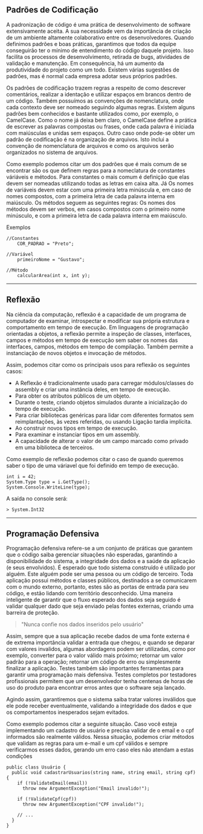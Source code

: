 ## Padrões de Codificação

A padronização de código é uma prática de desenvolvimento de software extensivamente aceita. A sua necessidade vem da importância de criação de um ambiente altamente colaborativo entre os desenvolvedores. Quando definimos padrões e boas práticas, garantimos que todos da equipe conseguirão ter o mínimo de entendimento do código daquele projeto. Isso facilita os processos de desenvolvimento, retirada de bugs, atividades de validação e manutenção. Em consequência, há um aumento da produtividade do projeto como um todo. Existem várias sugestões de padrões, mas é normal cada empresa adotar seus próprios padrões.

Os padrões de codificação trazem regras a respeito de como descrever comentários, realizar a identação e utilizar espaços em brancos dentro de um código. Também possuímos as convenções de nomenclatura, onde cada contexto deve ser nomeado seguindo algumas regras. Existem alguns padrões bem conhecidos e bastante utilizados como, por exemplo, o CamelCase. Como o nome já deixa bem claro, o CamelCase define a prática de escrever as palavras compostas ou frases, onde cada palavra é iniciada com maiúsculas e unidas sem espaços. Outro caso onde pode-se obter um padrão de codificação é na organização de arquivos. Isto inclui a convenção de nomenclatura de arquivos e como os arquivos serão organizados no sistema de arquivos.

Como exemplo podemos citar um dos padrões que é mais comum de se encontrar são os que definem regras para a nomeclatura de constantes váriáveis e métodos. Para constantes o mais comum é definição que elas devem ser nomeadas utilizando todas as letras em caixa alta. Já Os nomes de variáveis devem estar com uma primeira letra minúscula e, em caso de nomes compostos, com a primeira letra de cada palavra interna em maiúsculo. Os métodos seguem as seguintes regras: Os nomes dos métodos devem ser verbos, em casos compostos com o primeiro nome minúsculo, e com a primeira letra de cada palavra interna em maiúsculo. 

Exemplos
```
//Constantes
    COR_PADRAO = "Preto";

//Variável
    primeiroNome = "Gustavo";

//Método
    calcularArea(int x, int y);
```
---
## Reflexão

Na ciência da computação, reflexão é a capacidade de um programa de computador de examinar, introspectar e modificar sua própria estrutura e comportamento em tempo de execução. Em linguagens de programação orientadas a objetos, a reflexão permite a inspeção de classes, interfaces, campos e métodos em tempo de execução sem saber os nomes das interfaces, campos, métodos em tempo de compilação. Também permite a instanciação de novos objetos e invocação de métodos.

Assim, podemos citar como os principais usos para  reflexão os seguintes casos:
- A Reflexão é tradicionalmente usado para carregar módulos/classes do assembly e criar uma instância deles, em tempo de execução.
- Para obter os atributos públicos de um objeto.
- Durante o teste, criando objetos simulados durante a inicialização do tempo de execução.
- Para criar bibliotecas genéricas para lidar com diferentes formatos sem reimplantações, às vezes referidas, ou usando Ligação tardia implícita.
- Ao construir novos tipos em tempo de execução.
- Para examinar e instanciar tipos em um assembly.
- A capacidade de alterar o valor de um campo marcado como privado em uma biblioteca de terceiros.

Como exemplo de reflexão podemos citar o caso de quando queremos saber o tipo de uma váriavel que foi definido em tempo de execução.

```
int i = 42;  
System.Type type = i.GetType();  
System.Console.WriteLine(type);
```
A saída no console será:
```
> System.Int32
```
----
## Programação Defensiva

Programação defensiva refere-se a um conjunto de práticas que garantem que o código saiba gerenciar situações não esperadas, garantindo a disponibilidade do sistema, a integridade dos dados e a saúde da aplicação (e seus envolvidos). É esperado que todo sistema construído é utilizado por alguém. Este alguém pode ser uma pessoa ou um código de terceiro. Toda aplicação possui métodos e classes públicos, destinados a se comunicarem com o mundo externo, portanto, estes são as portas de entrada para seu código, e estão lidando com território desconhecido. Uma maneira inteligente de garantir que o fluxo esperado dos dados seja seguido é validar qualquer dado que seja enviado pelas fontes externas, criando uma barreira de proteção.

> "Nunca confie nos dados inseridos pelo usuário"

Assim, sempre que a sua aplicação recebe dados de uma fonte externa é de extrema importância validar a entrada que chegou, e quando se deparar com valores invalidos, algumas abordagens podem ser utilizadas, como por exemplo, converter para o valor válido mais próximo; retornar um valor padrão para a operação; retornar um código de erro ou simplesmente finalizar a aplicação. Testes também são importantes ferramentas para garantir uma programação mais defensiva. Testes completos por testadores profissionais permitem que um desenvolvedor tenha centenas de horas de uso do produto para encontrar erros antes que o software seja lançado.

Agindo assim, garantiremos que o sistema saiba tratar valores inválidos que ele pode receber eventualmente, validando a integridade dos dados e que os comportamentos inesperados sejam evitados.

Como exemplo podemos citar a seguinte situação. Caso você esteja implementando um cadastro de usuário e precisa validar de o email e o cpf informados são realmente válidos. Nessa situação, podemos criar métodos que validam as regras para um e-mail e um cpf válidos e sempre verificarmos esses dados, gerando um erro caso eles não atendam a estas condições
```
public class Usuário {
  public void cadastrarUsuarios(string name, string email, string cpf) {
    if (!ValidateEmail(email))
      throw new ArgumentException("Email invalido!");
      
    if (!ValidateCpf(cpf))
      throw new ArgumentException("CPF invalido!");
      
    // ...
  }
}
``` 